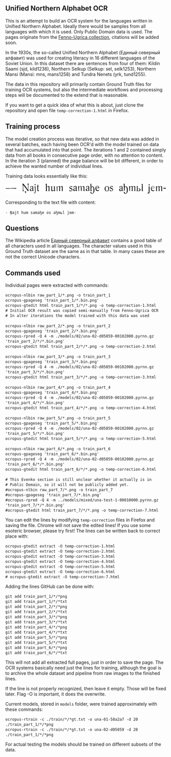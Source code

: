 ## Unified Northern Alphabet OCR

This is an attempt to build an OCR system for the languages written in Unified Northern Alphabet. Ideally there would be samples from all languages with which it is used. Only Public Domain data is used. The pages originate from the [Fenno-Ugrica collection](http://fennougrica.kansalliskirjasto.fi/), citations will be added soon.

In the 1930s, the so-called Unified Northern Alphabet (Единый северный алфавит) was used for creating literacy in 16 different languages of the Soviet Union. In this dataset there are sentences from four of them: Kildin Saami (sjd, kild1236), Northern Selkup (Selkup: sel, selk1253), Northern Mansi (Mansi: mns, mans1258) and Tundra Nenets (yrk, tund1255). 

The data in this repository will primarily contain Ground Truth files for training OCR systems, but also the intermediate workflows and processing steps will be documented to the extend that is reasonable.

If you want to get a quick idea of what this is about, just clone the repository and open file `temp-correction-1.html` in Firefox.

## Training process

The model creation process was iterative, so that new data was added in several batches, each having been OCR'd with the model trained on data that had accumulated into that point. The iterations 1 and 2 contained simply data from all books in consecutive page order, with no attention to content. In the iteration 3 (planned) the page balance will be bit different, in order to achieve the wanted number of individual lines.

Training data looks essentially like this:

![](/train_part_2/0004/010001.bin.png )

Corresponding to the text file with content:

`- Ņajt hum samaꜧe os aꜧmьl jem-`

## Questions

The Wikipedia article [Единый северный алфавит](https://ru.wikipedia.org/wiki/%D0%95%D0%B4%D0%B8%D0%BD%D1%8B%D0%B9_%D1%81%D0%B5%D0%B2%D0%B5%D1%80%D0%BD%D1%8B%D0%B9_%D0%B0%D0%BB%D1%84%D0%B0%D0%B2%D0%B8%D1%82) contains a good table of all characters used in all languages. The character values used in this Ground Truth dataset are the same as in that table. In many cases these are not the correct Unicode characters.

## Commands used

Individual pages were extracted with commands:

```
ocropus-nlbin raw_part_1/*.png -o train_part_1
ocropus-gpageseg 'train_part_1/*.bin.png'
ocropus-gtedit html train_part_1/*/*.png -o temp-correction-1.html
# Initial OCR result was copied semi-manually from Fenno-Ugrica OCR
# In alter iterations the model trained with this data was used

ocropus-nlbin raw_part_2/*.png -o train_part_2
ocropus-gpageseg 'train_part_2/*.bin.png'
ocropus-rpred -Q 4 -m ./models/02/una-02-d05059-00102000.pyrnn.gz 'train_part_2/*/*.bin.png'
ocropus-gtedit html train_part_2/*/*.png -o temp-correction-2.html

ocropus-nlbin raw_part_3/*.png -o train_part_3
ocropus-gpageseg 'train_part_3/*.bin.png'
ocropus-rpred -Q 4 -m ./models/02/una-02-d05059-00102000.pyrnn.gz 'train_part_3/*/*.bin.png'
ocropus-gtedit html train_part_3/*/*.png -o temp-correction-3.html

ocropus-nlbin raw_part_4/*.png -o train_part_4
ocropus-gpageseg 'train_part_4/*.bin.png'
ocropus-rpred -Q 4 -m ./models/02/una-02-d05059-00102000.pyrnn.gz 'train_part_4/*/*.bin.png'
ocropus-gtedit html train_part_4/*/*.png -o temp-correction-4.html

ocropus-nlbin raw_part_5/*.png -o train_part_5
ocropus-gpageseg 'train_part_5/*.bin.png'
ocropus-rpred -Q 4 -m ./models/02/una-02-d05059-00102000.pyrnn.gz 'train_part_5/*/*.bin.png'
ocropus-gtedit html train_part_5/*/*.png -o temp-correction-5.html

ocropus-nlbin raw_part_6/*.png -o train_part_6
ocropus-gpageseg 'train_part_6/*.bin.png'
ocropus-rpred -Q 4 -m ./models/02/una-02-d05059-00102000.pyrnn.gz 'train_part_6/*/*.bin.png'
ocropus-gtedit html train_part_6/*/*.png -o temp-correction-6.html

# This Evenko section is still unclear whether it actually is in 
# Public Domain, so it will not be publicly added yet.
#ocropus-nlbin raw_part_7/*.png -o train_part_7
#ocropus-gpageseg 'train_part_7/*.bin.png'
#ocropus-rpred -Q 4 -m ../models/mixed/una-test-1-00010000.pyrnn.gz 'train_part_7/*/*.bin.png'
#ocropus-gtedit html train_part_7/*/*.png -o temp-correction-7.html
```

You can edit the lines by modifying `temp-correction` files in Firefox and saving the file. Chrome will not save the edited lines! If you use some esoteric browser, please try first! The lines can be written back to correct place with:

```
ocropus-gtedit extract -O temp-correction-1.html
ocropus-gtedit extract -O temp-correction-2.html
ocropus-gtedit extract -O temp-correction-3.html
ocropus-gtedit extract -O temp-correction-4.html
ocropus-gtedit extract -O temp-correction-5.html
ocropus-gtedit extract -O temp-correction-6.html
# ocropus-gtedit extract -O temp-correction-7.html
```

Adding the lines GitHub can be done with:

```
git add train_part_1/*/*png
git add train_part_1/*/*txt
git add train_part_2/*/*png
git add train_part_2/*/*txt
git add train_part_3/*/*png
git add train_part_3/*/*txt
git add train_part_4/*/*png
git add train_part_4/*/*txt
git add train_part_5/*/*png
git add train_part_5/*/*txt
git add train_part_6/*/*png
git add train_part_6/*/*txt
```

This will not add all extracted full pages, just in order to save the page. The OCR systems basically need just the lines for training, although the goal is to archive the whole dataset and pipeline from raw images to the finished lines.

If the line is not properly recognized, then leave it empty. Those will be fixed later. Flag -O is important, it does the overwrite.

Current models, stored in `models` folder, were trained approximately with these commands:

```
ocropus-rtrain -c ./train/*/*gt.txt -o una-01-58a2a7 -d 20 ./train_part_1/*/*png
ocropus-rtrain -c ./train/*/*gt.txt -o una-02-d05059 -d 20 ./train_part_1/*/*png
``` 

For actual testing the models should be trained on different subsets of the data.